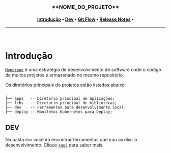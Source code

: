 <h1 align="center">
  <h3 align="center">**NOME_DO_PROJETO**</h4>
  <h4 align="center" style="text-align: center">
      <a href="#getting-started">Introdução</a> •
      <a href="dev/README.md">Dev</a> •
      <a href="docs/GITFLOW.md">Git Flow</a> •
      <a href="docs/RELEASE_NOTES.md">Release Notes</a> •
    </h4>
</h1>
<hr />
<p>&nbsp;</p>

# Introdução

[`Monorepo`](https://en.wikipedia.org/wiki/Monorepo) é uma estratégia de desenvolvimento de software onde o código de muitos projetos é armazenado no mesmo repositório.


Os diretórios principais do projetos estão listados abaixo:

```
.
├── apps   -- Diretorio principal de aplicações;
├── libs   -- Diretorio principal de bibliotecas;
├── dev    -- Ferramentas para desenvolvimento local;
├── deploy -- Manifetos Kubernetes para Deploy;
```

## DEV

Na pasta `dev` você irá encontrar ferramentas que irão auxiliar o desenvolvimento. Clique [`aqui`](dev/README.md) para saber mais.